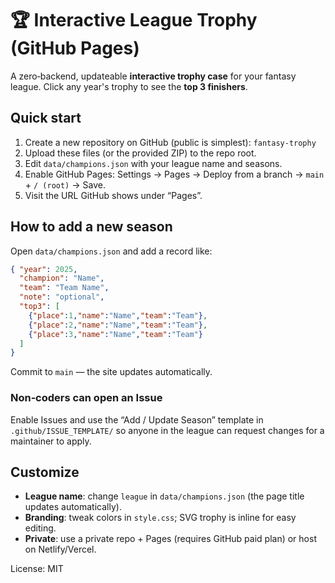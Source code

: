 # 🏆 Interactive League Trophy (GitHub Pages)

A zero‑backend, updateable **interactive trophy case** for your fantasy league. Click any year's trophy to see the **top 3 finishers**.

## Quick start
1. Create a new repository on GitHub (public is simplest): `fantasy-trophy`
2. Upload these files (or the provided ZIP) to the repo root.
3. Edit `data/champions.json` with your league name and seasons.
4. Enable GitHub Pages: Settings → Pages → Deploy from a branch → `main` + `/ (root)` → Save.
5. Visit the URL GitHub shows under “Pages”.

## How to add a new season
Open `data/champions.json` and add a record like:
```json
{ "year": 2025,
  "champion": "Name",
  "team": "Team Name",
  "note": "optional",
  "top3": [
    {"place":1,"name":"Name","team":"Team"},
    {"place":2,"name":"Name","team":"Team"},
    {"place":3,"name":"Name","team":"Team"}
  ]
}
```
Commit to `main` — the site updates automatically.

### Non‑coders can open an Issue
Enable Issues and use the “Add / Update Season” template in `.github/ISSUE_TEMPLATE/` so anyone in the league can request changes for a maintainer to apply.

## Customize
- **League name**: change `league` in `data/champions.json` (the page title updates automatically).
- **Branding**: tweak colors in `style.css`; SVG trophy is inline for easy editing.
- **Private**: use a private repo + Pages (requires GitHub paid plan) or host on Netlify/Vercel.

License: MIT
